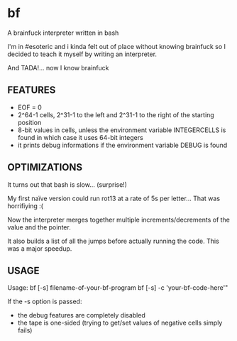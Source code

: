 # bf
A brainfuck interpreter written in bash


I'm in #esoteric and i kinda felt out of place without knowing brainfuck
so I decided to teach it myself by writing an interpreter.

And TADA!... now I know brainfuck


## FEATURES ##

- EOF = 0
- 2^64-1 cells, 2^31-1 to the left and 2^31-1 to the right of the starting position
- 8-bit values in cells, unless the environment variable INTEGERCELLS is found
  in which case it uses 64-bit integers
- it prints debug informations if the environment variable DEBUG is found



## OPTIMIZATIONS ##

It turns out that bash is slow...  (surprise!)

My first naïve version could run rot13 at a rate of 5s per letter...
That was horrifiying :(

Now the interpreter merges together multiple increments/decrements of the value
and the pointer.

It also builds a list of all the jumps before actually running the code.  This
was a major speedup.


## USAGE ##

  Usage: bf [-s] filename-of-your-bf-program
         bf [-s] -c 'your-bf-code-here'"

If the -s option is passed:
  - the debug features are completely disabled
  - the tape is one-sided (trying to get/set values of negative cells simply fails)
